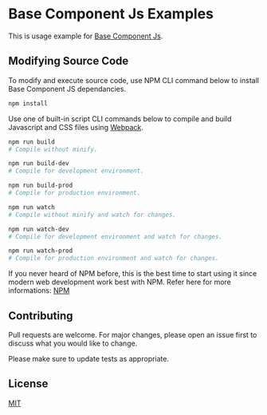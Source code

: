 # Base Component Js Examples

This is usage example for [Base Component Js](https://mkfizi.github.io/base-component-js).

## Modifying Source Code

To modify and execute source code, use NPM CLI command below to install Base Component JS dependancies.
```bash
npm install
```

Use one of built-in script CLI commands below to compile and build Javascript and CSS files using [Webpack](https://webpack.js.org/).
```bash
npm run build
# Compile without minify.

npm run build-dev
# Compile for development environment.

npm run build-prod
# Compile for production environment.

npm run watch
# Compile without minify and watch for changes.

npm run watch-dev
# Compile for development environment and watch for changes.

npm run watch-prod
# Compile for production environment and watch for changes.
```

If you never heard of NPM before, this is the best time to start using it since
modern web development work best with NPM. Refer here for more informations:
[NPM](https://www.npmjs.com/)

## Contributing

Pull requests are welcome. For major changes, please open an issue first to
discuss what you would like to change.

Please make sure to update tests as appropriate.

## License
[MIT](https://choosealicense.com/licenses/mit/)